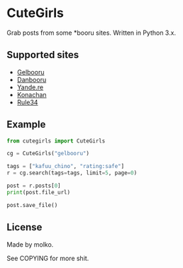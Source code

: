 # CuteGirls

Grab posts from some *booru sites. Written in Python 3.x.

## Supported sites
* [Gelbooru](https://gelbooru.com)
* [Danbooru](http://danbooru.donmai.us)
* [Yande.re](https://yande.re)
* [Konachan](http://konachan.com)
* [Rule34](https://rule34.xxx)

## Example
```python
from cutegirls import CuteGirls

cg = CuteGirls("gelbooru")

tags = ["kafuu_chino", "rating:safe"]
r = cg.search(tags=tags, limit=5, page=0)

post = r.posts[0]
print(post.file_url)

post.save_file()
```

## License
Made by molko.

See COPYING for more shit.
